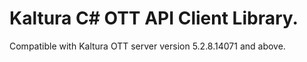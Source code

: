 # Kaltura C# OTT API Client Library.
Compatible with Kaltura OTT server version 5.2.8.14071 and above.
